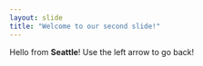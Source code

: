 ```yaml
---
layout: slide
title: "Welcome to our second slide!"
---
```

Hello from **Seattle**!
Use the left arrow to go back!
